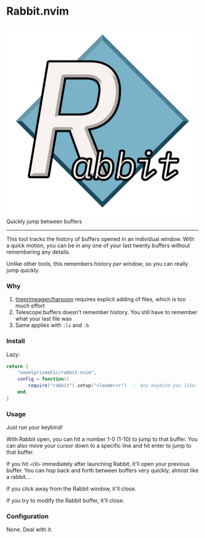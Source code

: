 # Rabbit.nvim
![logo](/rabbit.png)
Quickly jump between buffers

---

This tool tracks the history of buffers opened in an individual window. With a quick
motion, you can be in any one of your last twenty buffers without remembering any
details.

Unlike other tools, this remembers history *per window*, so you can really jump
quickly.

### Why
1. [theprimeagen/harpoon](https://github.com/theprimeagen/harpoon) requires explicit
adding of files, which is too much effort
2. Telescope:buffers doesn't remember history. You still have to remember what your
last file was
3. Same applies with `:ls` and `:b`


### Install
Lazy:
```lua
return {
    "voxelprismatic/rabbit.nvim",
    config = function()
        require("rabbit").setup("<leader>r")  -- Any keybind you like.
    end,
}
```

### Usage
Just run your keybind!

With Rabbit open, you can hit a number 1-0 (1-10) to jump to that buffer. You can
also move your cursor down to a specific line and hit enter to jump to that buffer.

If you hit `<CR>` immediately after launching Rabbit, it'll open your previous buffer.
You can hop back and forth between buffers very quickly, almost like a rabbit...

If you click away from the Rabbit window, it'll close.

If you try to modify the Rabbit buffer, it'll close.

### Configuration
None. Deal with it.
